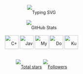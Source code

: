 <div align="center" style="padding-top: 20px; line-height: 50px;"">
  <br/>
  <img src="https://readme-typing-svg.herokuapp.com?font=Bebas+Neue&pause=1000&width=1100&lines=Welcome!;欢迎！;स्वागत!;¡Bienvenido!;!مرحباً;Bienvenue!;স্বাগতম!;Bem-vindo!;Добро%20пожаловать!;!خوش%20آمدید;Selamat%20datang!;Willkommen!;いらっしゃいませ！;स्वागत%20आहे!;స్వాగతం!;Hoş%20geldin!;Barka%20da%20zuwa!;வருக!;歡迎！;Karibu!;Chào%20mừng!;ਜੀ%20ਆਇਆਂ%20ਨੂੰ!;!جی%20آیاں%20نوں%20کہنا;환영!;!خوش%20آمدید;Sugeng%20rawuh!;Benvenuto!;સ્વાગત%20છે!;ยินดีต้อนรับ!;እንኳን%20ደህና%20መጣህ!;ಸ್ವಾಗತ!;स्वागत!&center=true&color=00ff00&size=35" alt="Typing SVG" />
  <br/>
  <img src="https://github-readme-stats.vercel.app/api/top-langs/?username=99De&theme=monokai&show_icons=true&hide_border=true&layout=compact" alt="GitHub Stats"/>
  <br/>
  <img src="https://techstack-generator.vercel.app/cpp-icon.svg" alt="C++" width="45" height="45" />
  <img src="https://techstack-generator.vercel.app/java-icon.svg" alt="Java" width="45" height="45" />
  <img src="https://techstack-generator.vercel.app/mysql-icon.svg" alt="MySQL" width="45" height="45" />
  <img src="https://techstack-generator.vercel.app/docker-icon.svg" alt="Docker" width="45" height="45" />  
  <img src="https://techstack-generator.vercel.app/kubernetes-icon.svg" alt="Kubernetes" width="45" height="45" />
  <br/>
  <p align="center">
    <a href="https://github.com/99de?tab=repositories&sort=stargazers">
      <img alt="Total stars" title="Total stars on GitHub" src="https://custom-icon-badges.demolab.com/github/stars/99de?color=cd205f&style=for-the-badge&labelColor=cd205f&logo=star"/></a>
    <a href="https://github.com/99de?tab=followers">
      <img alt="Followers" title="Follow me on Github" src="https://custom-icon-badges.demolab.com/github/followers/99de?color=cd205f&labelColor=cd205f&style=for-the-badge&logo=person-add&label=Follow&logoColor=white"/></a>
    </p>
  <br/>
</div>
